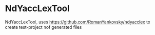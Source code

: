 NdYaccLexTool
=============

NdYaccLexTool, uses https://github.com/RomanYankovsky/ndyacclex to create test-project nof generated files
